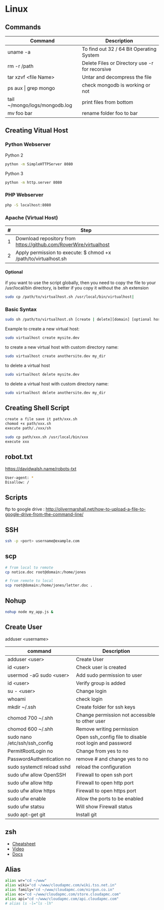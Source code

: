 # Linux

## Commands

| Command                       | Description                                    |
| ----------------------------- | ---------------------------------------------- |
| uname -a                      | To find out 32 / 64 Bit Operating System       |
| rm -r /path                   | Delete Files or Directory use -r for recorsive |
| tar xzvf \<file Name\>        | Untar and decompress the file                  |
| ps aux \| grep mongo          | check mongodb is working or not                |
| tail ~/mongo/logs/mongodb.log | print files from bottom                        |
| mv foo bar                    | rename folder foo to bar                       |

## Creating Vitual Host

### Python Webserver

Python 2

```bash
python -m SimpleHTTPServer 8080
```

Python 3

```bash
python -m http.server 8080
```

### PHP Webserver

```bash
php -S localhost:8080
```

### Apache (Virtual Host)

| #   | Step                                                                |
| --- | ------------------------------------------------------------------- |
| 1   | Download repository from <https://github.com/RoverWire/virtualhost> |
| 2   | Apply permission to execute: \$ chmod +x /path/to/virtualhost.sh    |

#### Optional

if you want to use the script globally, then you need to copy the file to your /usr/local/bin directory, is better if you copy it without the .sh extension

```bash
sudo cp /path/to/virtualhost.sh /usr/local/bin/virtualhost|
```

### Basic Syntax

```bash
sudo sh /path/to/virtualhost.sh [create | delete][domain] [optional host_dir]
```

Example
to create a new virtual host:

```bash
sudo virtualhost create mysite.dev
```

to create a new virtual host with custom directory name:

```bash
sudo virtualhost create anothersite.dev my_dir
```

to delete a virtual host

```bash
sudo virtualhost delete mysite.dev
```

to delete a virtual host with custom directory name:

```bash
sudo virtualhost delete anothersite.dev my_dir
```

## Creating Shell Script

```bash
create a file save it path/xxx.sh
chomod +x path/xxx.sh
execute path/./xxx/sh

sudo cp path/xxx.sh /usr/local/bin/xxx
execute xxx
```

## robot.txt

<https://davidwalsh.name/robots-txt>

```bash
User-agent: *
Disallow: /
```

## Scripts

ftp to google drive : <http://olivermarshall.net/how-to-upload-a-file-to-google-drive-from-the-command-line/>

## SSH

```bash
ssh -p <port> username@example.com
```

## scp

```bash
# from local to remote
cp notice.doc root@domain:/home/jones

# from remote to local
scp root@domain:/home/jones/letter.doc .
```

## Nohup

```bash
nohup node my_app.js &
```

## Create User

adduser \<username\>

| command                       | Description                                             |
| ----------------------------- | ------------------------------------------------------- |
| adduser \<user\>              | Create User                                             |
| id \<user\>                   | Check user is created                                   |
| usermod -aG sudo \<user\>     | Add sudo permission to user                             |
| id \<user\>                   | Verify group is added                                   |
| su - \<user\>                 | Change login                                            |
| whoami                        | check login                                             |
| mkdir ~/.ssh                  | Create folder for ssh keys                              |
| chomod 700 ~/.shh             | Change permission not accessible to other user          |
| chomod 600 ~/.shh             | Remove writing permission                               |
| sudo nano /etc/ssh/ssh_config | Open ssh_config file to disable root login and password |
| PermitRootLogin no            | Change from yes to no                                   |
| PasswordAuthentication no     | remove # and change yes to no                           |
| sudo systemctl reload sshd    | reload the configuration                                |
| sudo ufw allow OpenSSH        | Firewall to open ssh port                               |
| sudo ufw allow http           | Firewall to open http port                              |
| sudo ufw allow https          | Firewall to open https port                             |
| sudo ufw enable               | Allow the ports to be enabled                           |
| sudo ufw statsu               | Will show Firewall status                               |
| sudo apt-get git              | Install git                                             |

## zsh

- [Cheatsheet](https://github.com/ohmyzsh/ohmyzsh/wiki/Cheatsheet)
- [Video](https://www.youtube.com/watch?v=su0h5StEZ6A&t=533s)
- [Docs](https://medium.com/@shivam1/make-your-terminal-beautiful-and-fast-with-zsh-shell-and-powerlevel10k-6484461c6efb)

## Alias

```bash
alias wr="cd ~/www"
alias wiki="cd ~/www/cloudapmc.com/wiki.tss.net.in"
alias family="cd ~/www/cloudapmc.com/nirgun.co.in"
alias ec="cd ~/www/cloudapmc.com/store.cloudapmc.com"
alias api="cd ~/www/cloudapmc.com/api.cloudapmc.com"
# alias ls -l="ls -lh"
```
